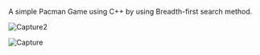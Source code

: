 A simple Pacman Game using C++ by using Breadth-first search method.

![Capture2](https://user-images.githubusercontent.com/43538530/119083638-e51dd200-ba32-11eb-8e12-a29b44750e2d.JPG)

![Capture](https://user-images.githubusercontent.com/43538530/119083584-cfa8a800-ba32-11eb-8813-ade69106e389.JPG)
